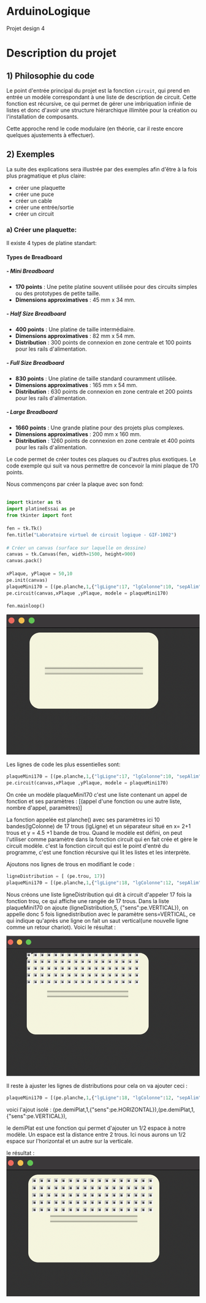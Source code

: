 # ArduinoLogique
Projet design 4
# Description du projet

## 1) Philosophie du code

Le point d'entrée principal du projet est la fonction `circuit`, qui prend en entrée un modèle correspondant à une liste de description de circuit. Cette fonction est récursive, ce qui permet de gérer une imbriquation infinie de listes et donc d'avoir une structure hiérarchique illimitée pour la création ou l'installation de composants.

Cette approche rend le code modulaire (en théorie, car il reste encore quelques ajustements à effectuer).

## 2) Exemples

La suite des explications sera illustrée par des exemples afin d'être à la fois plus pragmatique et plus claire:
  - créer une plaquette
  - créer une puce
  - créer un cable
  - créer une entrée/sortie
  - créer un circuit

### a) Créer une plaquette:
Il existe 4 types de platine standart:

#### Types de Breadboard

##### - Mini Breadboard
- **170 points** : Une petite platine souvent utilisée pour des circuits simples ou des prototypes de petite taille.
- **Dimensions approximatives** : 45 mm x 34 mm.

##### - Half Size Breadboard
- **400 points** : Une platine de taille intermédiaire.
- **Dimensions approximatives** : 82 mm x 54 mm.
- **Distribution** : 300 points de connexion en zone centrale et 100 points pour les rails d'alimentation.

##### - Full Size Breadboard
- **830 points** : Une platine de taille standard couramment utilisée.
- **Dimensions approximatives** : 165 mm x 54 mm.
- **Distribution** : 630 points de connexion en zone centrale et 200 points pour les rails d'alimentation.

##### - Large Breadboard
- **1660 points** : Une grande platine pour des projets plus complexes.
- **Dimensions approximatives** : 200 mm x 160 mm.
- **Distribution** : 1260 points de connexion en zone centrale et 400 points pour les rails d'alimentation.

Le code permet de créer toutes ces plaques ou d'autres plus exotiques.
Le code exemple qui suit va nous permettre de concevoir la mini plaque de 170 points.

Nous commençons par créer la plaque avec son fond:

```python

import tkinter as tk
import platineEssai as pe
from tkinter import font

fen = tk.Tk()
fen.title("Laboratoire virtuel de circuit logique - GIF-1002")

# Créer un canvas (surface sur laquelle on dessine)
canvas = tk.Canvas(fen, width=1500, height=900)
canvas.pack()

xPlaque, yPlaque = 50,10
pe.init(canvas)
plaqueMini170 = [(pe.planche,1,{"lgLigne":17, "lgColonne":10, "sepAlim":[], "sepDistribution":[(2,4.5)]})]
pe.circuit(canvas,xPlaque ,yPlaque, modele = plaqueMini170)

fen.mainloop()
```
![résultat du code 1:](Images/ResultatMini170-1.png)

Les lignes de code les plus essentielles sont:

```python
plaqueMini170 = [(pe.planche,1,{"lgLigne":17, "lgColonne":10, "sepAlim":[], "sepDistribution":[(2,4.5)]})]
pe.circuit(canvas,xPlaque ,yPlaque, modele = plaqueMini170)
```

On crée un modèle plaqueMini170 c'est une liste contenant un appel de fonction et ses paramètres :
[(appel d'une fonction ou une autre liste, nombre d'appel, paramètres)]

La fonction appelée est planche() avec ses paramètres ici 10 bandes(lgColonne) de 17 trous (lgLigne) et un séparateur situé en x= 2+1 trous et y = 4.5 +1 bande de trou.
Quand le modèle est défini, on peut l'utiliser comme paramètre dans la fonction circuit qui en fait crée et gère le circuit modèle.
c'est la fonction circuit qui est le point d'entré du programme, c'est une fonction récursive qui lit les listes et les interprète.

Ajoutons nos lignes de trous  en modifiant le code :

```python
ligneDistribution = [ (pe.trou, 17)] 
plaqueMini170 = [(pe.planche,1,{"lgLigne":18, "lgColonne":12, "sepAlim":[], "sepDistribution":[(3,5.5)]}), (ligneDistribution,5, {"sens":pe.VERTICAL})]
```
Nous créons une liste ligneDistribution qui dit à circuit d'appeler 17 fois la fonction trou, ce qui affiche une rangée de 17 trous.
Dans la liste plaqueMini170 on ajoute (ligneDistribution,5, {"sens":pe.VERTICAL}), on appelle donc 5 fois lignedistribution avec le paramètre sens=VERTICAL, ce qui indique qu'après une ligne on fait un saut vertical(une nouvelle ligne comme un retour chariot).
Voici le résultat :

![résultat du code 2:](Images/ResultatMini170-2.png)

Il reste à ajuster les lignes de distributions pour cela on va ajouter ceci :

```python
plaqueMini170 = [(pe.planche,1,{"lgLigne":18, "lgColonne":12, "sepAlim":[], "sepDistribution":[(3,5.5)]}), (pe.demiPlat,1,{"sens":pe.HORIZONTAL}),(pe.demiPlat,1,{"sens":pe.VERTICAL}),(ligneDistribution,5, {"sens":pe.VERTICAL})]

```
voici l'ajout isolé : (pe.demiPlat,1,{"sens":pe.HORIZONTAL}),(pe.demiPlat,1,{"sens":pe.VERTICAL}),

le demiPlat est une fonction qui permet d'ajouter un 1/2 espace à notre modèle. Un espace est la distance entre 2 trous.
Ici nous aurons un 1/2 espace sur l'horizontal et un autre sur la verticale.

le résultat : 
![résultat du code 3:](Images/ResultatMini170-3.png)